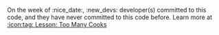 On the week of :nice_date:, :new_devs: developer(s) committed to this code, and they have
never committed to this code before. Learn more at [:icon:tag: Lesson: Too Many Cooks](/tags/cooks)
